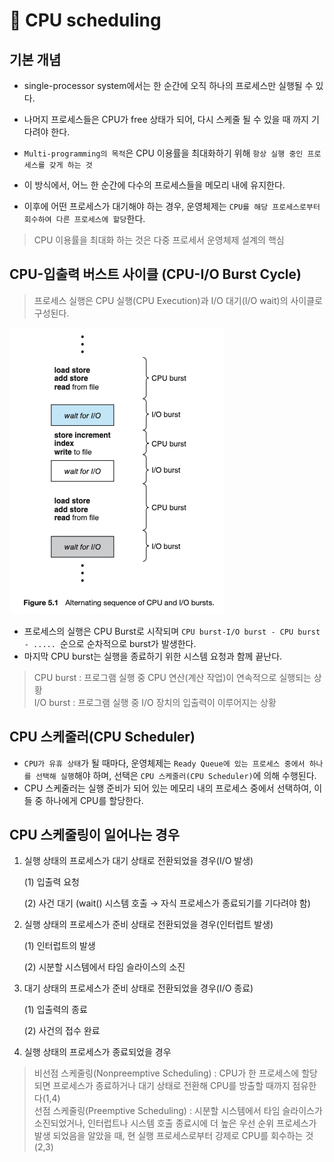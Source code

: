 # 📌 CPU scheduling 
## 기본 개념
- single-processor system에서는 한 순간에 오직 하나의 프로세스만 실행될 수 있다.
- 나머지 프로세스들은 CPU가 free 상태가 되어, 다시 스케줄 될 수 있을 때 까지 기다려야 한다.

- `Multi-programming의 목적`은 CPU 이용률을 최대화하기 위해 `항상 실행 중인 프로세스를 갖게 하는 것`
- 이 방식에서, 어느 한 순간에 다수의 프로세스들을 메모리 내에 유지한다.
- 이후에 어떤 프로세스가 대기해야 하는 경우, 운영체제는 `CPU를 해당 프로세스로부터 회수하여 다른 프로세스에 할당`한다.

>CPU 이용률을 최대화 하는 것은 다중 프로세서 운영체제 설계의 핵심

## CPU-입출력 버스트 사이클 (CPU-I/O Burst Cycle)

>프로세스 실행은 CPU 실행(CPU Execution)과 I/O 대기(I/O wait)의 사이클로 구성된다.

![alt text](img/os_sceduling_01.png)

- 프로세스의 실행은 CPU Burst로 시작되며 `CPU burst-I/O burst - CPU burst - ..... `순으로 순차적으로 burst가 발생한다.
- 마지막 CPU burst는 실행을 종료하기 위한 시스템 요청과 함께 끝난다.

>CPU burst : 프로그램 실행 중 CPU 연산(계산 작업)이 연속적으로 실행되는 상황<br>
>I/O burst : 프로그램 실행 중 I/O 장치의 입출력이 이루어지는 상황

## CPU 스케줄러(CPU Scheduler)
- `CPU가 유휴 상태`가 될 때마다, 운영체제는 `Ready Queue에 있는 프로세스 중에서 하나를 선택해 실행`해야 하며, 선택은 `CPU 스케줄러(CPU Scheduler)`에 의해 수행된다.
- CPU 스케줄러는 실행 준비가 되어 있는 메모리 내의 프로세스 중에서 선택하여, 이들 중 하나에게 CPU를 할당한다.

## CPU 스케줄링이 일어나는 경우

1. 실행 상태의 프로세스가 대기 상태로 전환되었을 경우(I/O 발생)

     (1) 입출력 요청

     (2) 사건 대기 (wait() 시스템 호출 → 자식 프로세스가 종료되기를 기다려야 함)


2. 실행 상태의 프로세스가 준비 상태로 전환되었을 경우(인터럽트 발생)

     (1) 인터럽트의 발생

     (2) 시분할 시스템에서 타임 슬라이스의 소진


3. 대기 상태의 프로세스가 준비 상태로 전환되었을 경우(I/O 종료)

     (1) 입출력의 종료

     (2) 사건의 접수 완료


4. 실행 상태의 프로세스가 종료되었을 경우

> 비선점 스케줄링(Nonpreemptive Scheduling) :  CPU가 한 프로세스에 할당되면 프로세스가 종료하거나 대기 상태로 전환해 CPU를 방출할 때까지 점유한다(1,4)
> <br>
> 선점 스케줄링(Preemptive Scheduling) : 시분할 시스템에서 타임 슬라이스가 소진되었거나, 인터럽트나 시스템 호출 종료시에 더 높은 우선 순위 프로세스가 발생 되었음을 알았을 때, 현 실행 프로세스로부터 강제로 CPU를 회수하는 것(2,3)